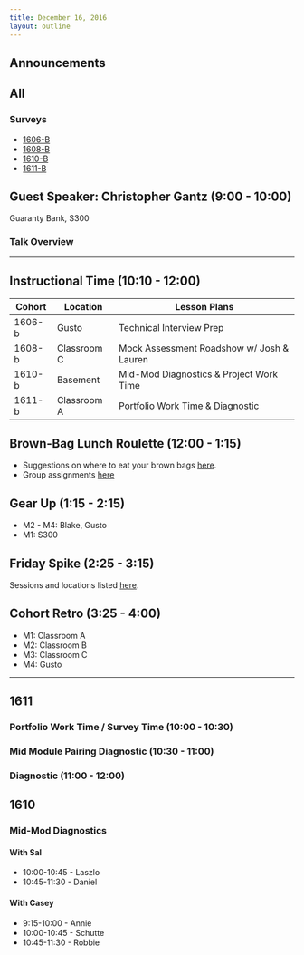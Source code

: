 ```yaml
---
title: December 16, 2016
layout: outline
---
```



## Announcements

## All

### Surveys
* [1606-B]()
* [1608-B]()
* [1610-B]()
* [1611-B](https://docs.google.com/a/casimircreative.com/forms/d/1Ea4So4SHWho-DVSasgFMOPs4MvmqHq-KRU6by7o2A7o/edit)

## Guest Speaker: Christopher Gantz (9:00 - 10:00)

Guaranty Bank, S300

### Talk Overview

***

## Instructional Time (10:10 - 12:00)

| Cohort | Location | Lesson Plans |
| ------ | -------- | ------------ |
| 1606-b | Gusto | Technical Interview Prep |
| 1608-b | Classroom C | Mock Assessment Roadshow w/ Josh & Lauren |
| 1610-b | Basement | Mid-Mod Diagnostics & Project Work Time |
| 1611-b | Classroom A | Portfolio Work Time & Diagnostic|

## Brown-Bag Lunch Roulette (12:00 - 1:15)

* Suggestions on where to eat your brown bags [here](http://goo.gl/mHcSpv).
* Group assignments [here](https://github.com/turingschool/interdisciplinary-planning/blob/master/groups/20161209.markdown)

## Gear Up (1:15 - 2:15)

* M2 - M4: Blake, Gusto
* M1: S300

## Friday Spike (2:25 - 3:15)

Sessions and locations listed [here](https://docs.google.com/spreadsheets/d/1K5JRLoSOHwv4SqE3B6uuXNFuZ9chn3Xop_9fpB9Wyh4/edit?usp=sharing).

## Cohort Retro (3:25 - 4:00)

* M1: Classroom A
* M2: Classroom B
* M3: Classroom C
* M4: Gusto

***

## 1611

### Portfolio Work Time / Survey Time (10:00 - 10:30)

### Mid Module Pairing Diagnostic (10:30 - 11:00)

### Diagnostic (11:00 - 12:00)

## 1610

### Mid-Mod Diagnostics

#### With Sal

* 10:00-10:45 - Laszlo
* 10:45-11:30 - Daniel

#### With Casey

* 9:15-10:00 - Annie
* 10:00-10:45 - Schutte
* 10:45-11:30 - Robbie
